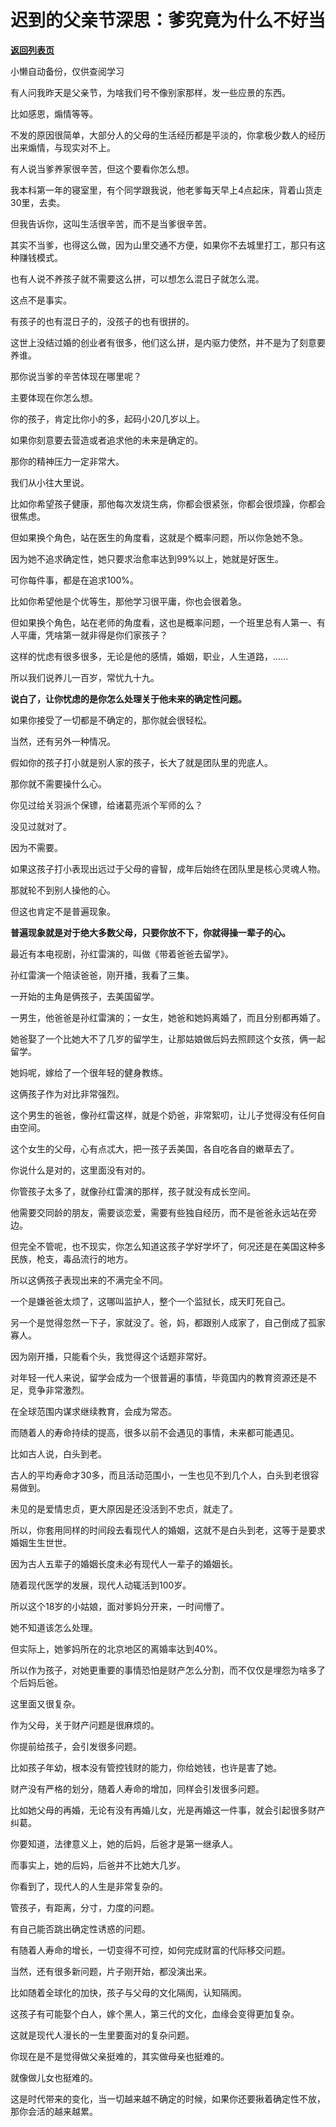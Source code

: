 # 迟到的父亲节深思：爹究竟为什么不好当

[**返回列表页**](/gzh/记忆承载3)

小懒自动备份，仅供查阅学习

有人问我昨天是父亲节，为啥我们号不像别家那样，发一些应景的东西。

  

比如感恩，煽情等等。

  

不发的原因很简单，大部分人的父母的生活经历都是平淡的，你拿极少数人的经历出来煽情，与现实对不上。

  

有人说当爹养家很辛苦，但这个要看你怎么想。  

  

我本科第一年的寝室里，有个同学跟我说，他老爹每天早上4点起床，背着山货走30里，去卖。

  

但我告诉你，这叫生活很辛苦，而不是当爹很辛苦。

  

其实不当爹，也得这么做，因为山里交通不方便，如果你不去城里打工，那只有这种赚钱模式。

  

也有人说不养孩子就不需要这么拼，可以想怎么混日子就怎么混。

  

这点不是事实。

  

有孩子的也有混日子的，没孩子的也有很拼的。

  

这世上没结过婚的创业者有很多，他们这么拼，是内驱力使然，并不是为了刻意要养谁。

  

那你说当爹的辛苦体现在哪里呢？  

  

主要体现在你怎么想。

  

你的孩子，肯定比你小的多，起码小20几岁以上。

  

如果你刻意要去营造或者追求他的未来是确定的。

  

那你的精神压力一定非常大。

  

我们从小往大里说。

  

比如你希望孩子健康，那他每次发烧生病，你都会很紧张，你都会很烦躁，你都会很焦虑。

  

但如果换个角色，站在医生的角度看，这就是个概率问题，所以你急她不急。

  

因为她不追求确定性，她只要求治愈率达到99%以上，她就是好医生。

  

可你每件事，都是在追求100%。

  

比如你希望他是个优等生，那他学习很平庸，你也会很着急。

  

但如果换个角色，站在老师的角度看，这也是概率问题，一个班里总有人第一、有人平庸，凭啥第一就非得是你们家孩子？

  

这样的忧虑有很多很多，无论是他的感情，婚姻，职业，人生道路，......

  

所以我们说养儿一百岁，常忧九十九。

  

 **说白了，让你忧虑的是你怎么处理关于他未来的确定性问题。**

  

如果你接受了一切都是不确定的，那你就会很轻松。

  

当然，还有另外一种情况。

  

假如你的孩子打小就是别人家的孩子，长大了就是团队里的兜底人。

  

那你就不需要操什么心。

  

你见过给关羽派个保镖，给诸葛亮派个军师的么？

  

没见过就对了。

  

因为不需要。

  

如果这孩子打小表现出远过于父母的睿智，成年后始终在团队里是核心灵魂人物。

  

那就轮不到别人操他的心。

  

但这也肯定不是普遍现象。

  

 **普遍现象就是对于绝大多数父母，只要你放不下，你就得操一辈子的心。**

  

最近有本电视剧，孙红雷演的，叫做《带着爸爸去留学》。

  

孙红雷演一个陪读爸爸，刚开播，我看了三集。

  

一开始的主角是俩孩子，去美国留学。

  

一男生，他爸爸是孙红雷演的；一女生，她爸和她妈离婚了，而且分别都再婚了。

  

她爸娶了一个比她大不了几岁的留学生，让那姑娘做后妈去照顾这个女孩，俩一起留学。

  

她妈呢，嫁给了一个很年轻的健身教练。

  

这俩孩子作为对比非常强烈。

  

这个男生的爸爸，像孙红雷这样，就是个奶爸，非常絮叨，让儿子觉得没有任何自由空间。

  

这个女生的父母，心有点忒大，把一孩子丢美国，各自吃各自的嫩草去了。

  

你说什么是对的，这里面没有对的。

  

你管孩子太多了，就像孙红雷演的那样，孩子就没有成长空间。

  

他需要交同龄的朋友，需要谈恋爱，需要有些独自经历，而不是爸爸永远站在旁边。

  

但完全不管呢，也不现实，你怎么知道这孩子学好学坏了，何况还是在美国这种多民族，枪支，毒品流行的地方。

  

所以这俩孩子表现出来的不满完全不同。

  

一个是嫌爸爸太烦了，这哪叫监护人，整个一个监狱长，成天盯死自己。

  

另一个是觉得忽然一下子，家就没了。爸，妈，都跟别人成家了，自己倒成了孤家寡人。

  

因为刚开播，只能看个头，我觉得这个话题非常好。

  

对年轻一代人来说，留学会成为一个很普遍的事情，毕竟国内的教育资源还是不足，竞争非常激烈。

  

在全球范围内谋求继续教育，会成为常态。

  

而随着人的寿命持续的提高，很多以前不会遇见的事情，未来都可能遇见。

  

比如古人说，白头到老。

  

古人的平均寿命才30多，而且活动范围小，一生也见不到几个人，白头到老很容易做到。

  

未见的是爱情忠贞，更大原因是还没活到不忠贞，就走了。

  

所以，你套用同样的时间段去看现代人的婚姻，这就不是白头到老，这等于是要求婚姻生生世世。

  

因为古人五辈子的婚姻长度未必有现代人一辈子的婚姻长。

  

随着现代医学的发展，现代人动辄活到100岁。

  

所以这个18岁的小姑娘，面对爹妈分开来，一时间懵了。

  

她不知道该怎么处理。

  

但实际上，她爹妈所在的北京地区的离婚率达到40%。

  

所以作为孩子，对她更重要的事情恐怕是财产怎么分割，而不仅仅是埋怨为啥多了个后妈后爸。

  

这里面又很复杂。

  

作为父母，关于财产问题是很麻烦的。

  

你提前给孩子，会引发很多问题。

  

比如孩子年幼，根本没有管控钱财的能力，你给她钱，也许是害了她。

  

财产没有严格的划分，随着人寿命的增加，同样会引发很多问题。

  

比如她父母的再婚，无论有没有再婚儿女，光是再婚这一件事，就会引起很多财产纠葛。

  

你要知道，法律意义上，她的后妈，后爸才是第一继承人。

  

而事实上，她的后妈，后爸并不比她大几岁。

  

你看到了，现代人的人生是非常复杂的。

  

管孩子，有距离，分寸，力度的问题。

  

有自己能否跳出确定性诱惑的问题。

  

有随着人寿命的增长，一切变得不可控，如何完成财富的代际移交问题。

  

当然，还有很多新问题，片子刚开始，都没演出来。

  

比如随着全球化的加快，孩子与父母的文化隔阂，认知隔阂。

  

这孩子有可能娶个白人，嫁个黑人，第三代的文化，血缘会变得更加复杂。

  

这就是现代人漫长的一生里要面对的复杂问题。

  

你现在是不是觉得做父亲挺难的，其实做母亲也挺难的。

  

就像做儿女也挺难的。

  

这是时代带来的变化，当一切越来越不确定的时候，如果你还要揪着确定性不放，那你会活的越来越累。

